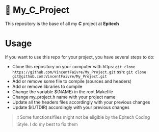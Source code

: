 # :notebook: My_C_Project
This repository is the base of all my ***C*** project at **Epitech**

# Usage
If you want to use this repo for your project, you have several steps to do:
- Clone this repository on your computer with 
https: ```git clone https://github.com/VincentFaivre/My_Project.git```
ssh: ```git clone git@github.com:VincentFaivre/My_Project.git```
- Add or remove some file to compile (sources and headers)
- Add or remove libraries to compile
- Change the variable $(NAME) in the root Makefile
- Change my_project.h name with your project name
- Update all the headers files accordingly with your previous changes
- Update $(UTDIR) accordingly with your previous changes

> :heavy_exclamation_mark: Some functions/files might not be eligible by the Epitech Coding Style. I do my best to fix them
